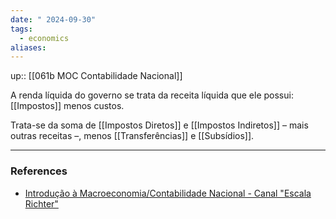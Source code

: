 ```yaml
---
date: " 2024-09-30"
tags:
  - economics
aliases:
---
```


up:: [[061b MOC Contabilidade Nacional]]

A renda líquida do governo se trata da receita líquida que ele possui: [[Impostos]] menos custos.

Trata-se da soma de [[Impostos Diretos]] e [[Impostos Indiretos]] – mais outras receitas –, menos [[Transferências]] e [[Subsídios]].

---
### References
- [Introdução à Macroeconomia/Contabilidade Nacional - Canal "Escala Richter"](https://www.youtube.com/playlist?list=PLOMixvLwAgxt2IbX5X7o-s8VS5vGE84b1)